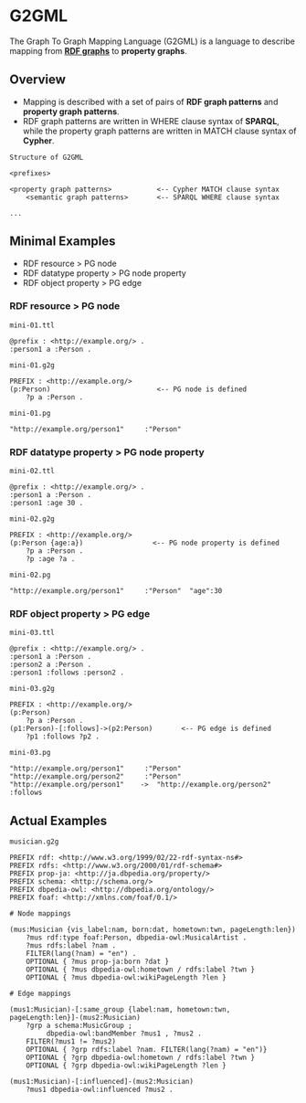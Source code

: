 # G2GML

The Graph To Graph Mapping Language (G2GML) is a language to describe mapping from **[RDF graphs](https://www.w3.org/TR/2014/REC-rdf11-concepts-20140225/)** to **property graphs**.

## Overview
* Mapping is described with a set of pairs of **RDF graph patterns** and **property graph patterns**.
* RDF graph patterns are written in WHERE clause syntax of **SPARQL**, while the property graph patterns are written in MATCH clause syntax of **Cypher**.

`Structure of G2GML`

    <prefixes>
    
    <property graph patterns>           <-- Cypher MATCH clause syntax
        <semantic graph patterns>       <-- SPARQL WHERE clause syntax
    
    ...

## Minimal Examples

* RDF resource > PG node
* RDF datatype property > PG node property
* RDF object property > PG edge

### RDF resource > PG node

`mini-01.ttl`

    @prefix : <http://example.org/> .
    :person1 a :Person .


`mini-01.g2g`

    PREFIX : <http://example.org/>
    (p:Person)                          <-- PG node is defined
        ?p a :Person .


`mini-01.pg`

    "http://example.org/person1"	 :"Person"


### RDF datatype property > PG node property

`mini-02.ttl`

    @prefix : <http://example.org/> .
    :person1 a :Person .
    :person1 :age 30 .

`mini-02.g2g`

    PREFIX : <http://example.org/>
    (p:Person {age:a})                 <-- PG node property is defined
        ?p a :Person .
        ?p :age ?a .

`mini-02.pg`

    "http://example.org/person1"	 :"Person"	"age":30

### RDF object property > PG edge

`mini-03.ttl`

    @prefix : <http://example.org/> .
    :person1 a :Person .
    :person2 a :Person .
    :person1 :follows :person2 .

`mini-03.g2g`

    PREFIX : <http://example.org/>
    (p:Person)
        ?p a :Person .
    (p1:Person)-[:follows]->(p2:Person)       <-- PG edge is defined
        ?p1 :follows ?p2 .

`mini-03.pg`

    "http://example.org/person1"	 :"Person"
    "http://example.org/person2"	 :"Person"
    "http://example.org/person1"	->	"http://example.org/person2"	:follows

## Actual Examples

`musician.g2g`

    PREFIX rdf: <http://www.w3.org/1999/02/22-rdf-syntax-ns#>
    PREFIX rdfs: <http://www.w3.org/2000/01/rdf-schema#>
    PREFIX prop-ja: <http://ja.dbpedia.org/property/>
    PREFIX schema: <http://schema.org/>
    PREFIX dbpedia-owl: <http://dbpedia.org/ontology/>
    PREFIX foaf: <http://xmlns.com/foaf/0.1/>

    # Node mappings
    
    (mus:Musician {vis_label:nam, born:dat, hometown:twn, pageLength:len})
        ?mus rdf:type foaf:Person, dbpedia-owl:MusicalArtist .
        ?mus rdfs:label ?nam .
        FILTER(lang(?nam) = "en") .
        OPTIONAL { ?mus prop-ja:born ?dat }
        OPTIONAL { ?mus dbpedia-owl:hometown / rdfs:label ?twn }
        OPTIONAL { ?mus dbpedia-owl:wikiPageLength ?len }

    # Edge mappings
    
    (mus1:Musician)-[:same_group {label:nam, hometown:twn, pageLength:len}]-(mus2:Musician)
        ?grp a schema:MusicGroup ;
             dbpedia-owl:bandMember ?mus1 , ?mus2 .
        FILTER(?mus1 != ?mus2)
        OPTIONAL { ?grp rdfs:label ?nam. FILTER(lang(?nam) = "en")}
        OPTIONAL { ?grp dbpedia-owl:hometown / rdfs:label ?twn }
        OPTIONAL { ?grp dbpedia-owl:wikiPageLength ?len }

    (mus1:Musician)-[:influenced]-(mus2:Musician)
        ?mus1 dbpedia-owl:influenced ?mus2 .
